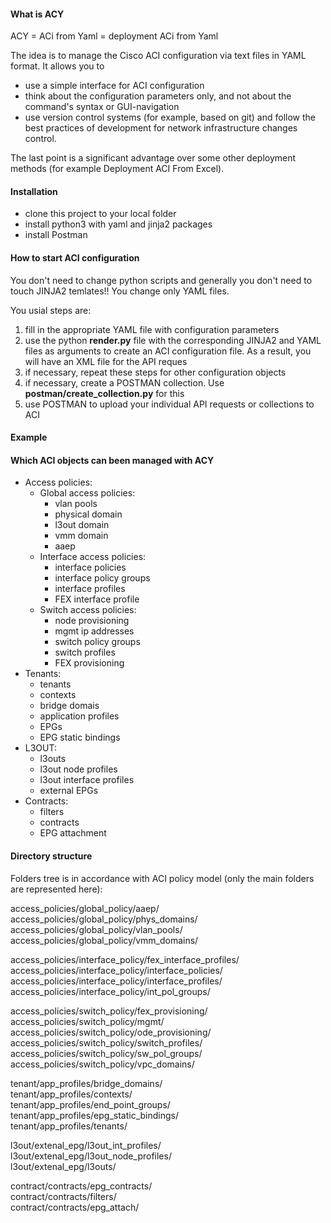 <h4>What is ACY</h4>

ACY = ACi from Yaml = deployment ACi from Yaml

The idea is to manage the Cisco ACI configuration via text files in YAML format. It allows you to
- use a simple interface for ACI configuration
- think about the configuration parameters only, and not about the command's syntax or GUI-navigation
- use version control systems (for example, based on git) and follow the best practices of development for network infrastructure changes control.

The last point is a significant advantage over some other deployment methods (for example Deployment ACI From Excel).

<h4>Installation</h4>

- clone this project to your local folder
- install python3 with yaml and jinja2 packages
- install Postman

<h4>How to start ACI configuration</h4>

You don't need to change python scripts and generally you don't need to touch JINJA2 temlates!!
You change only YAML files.

You usial steps are:

1. fill in the appropriate YAML file with configuration parameters
2. use the python <b>render.py</b> file with the corresponding JINJA2 and YAML files as arguments to create an ACI configuration file. As a result, you will have an XML file for the API reques
3. if necessary, repeat these steps for other configuration objects
4. if necessary, create a POSTMAN collection. Use <b>postman/create_collection.py</b> for this
5. use POSTMAN to upload your individual API requests or collections to ACI

<h4>Example</h4>

<h4>Which ACI objects can been managed with ACY</h4>

- Access policies:
  - Global access policies:
    - vlan pools
    - physical domain
    - l3out domain
    - vmm domain
    - aaep
  - Interface access policies:
    - interface policies
    - interface policy groups
    - interface profiles
    - FEX interface profile 
  - Switch access policies:
    - node provisioning
    - mgmt ip addresses
    - switch policy groups
    - switch profiles
    - FEX provisioning
- Tenants:
  - tenants
  - contexts 
  - bridge domais
  - application profiles
  - EPGs
  - EPG static bindings
- L3OUT:
  - l3outs
  - l3out node profiles
  - l3out interface profiles
  - external EPGs
- Contracts:
  - filters
  - contracts
  - EPG attachment
  
  
<h4>Directory structure</h4>
  
Folders tree is in accordance with ACI policy model (only the main folders are represented here):

access_policies/global_policy/aaep/</br>
access_policies/global_policy/phys_domains/</br>
access_policies/global_policy/vlan_pools/</br>
access_policies/global_policy/vmm_domains/</br>

access_policies/interface_policy/fex_interface_profiles/</br>
access_policies/interface_policy/interface_policies/</br>
access_policies/interface_policy/interface_profiles/</br>
access_policies/interface_policy/int_pol_groups/</br>

access_policies/switch_policy/fex_provisioning/</br>
access_policies/switch_policy/mgmt/</br>
access_policies/switch_policy/ode_provisioning/</br>
access_policies/switch_policy/switch_profiles/</br>
access_policies/switch_policy/sw_pol_groups/</br>
access_policies/switch_policy/vpc_domains/</br>

tenant/app_profiles/bridge_domains/</br>
tenant/app_profiles/contexts/</br>
tenant/app_profiles/end_point_groups/</br>
tenant/app_profiles/epg_static_bindings/</br>
tenant/app_profiles/tenants/</br>

l3out/extenal_epg/l3out_int_profiles/</br>
l3out/extenal_epg/l3out_node_profiles/</br>
l3out/extenal_epg/l3outs/</br>

contract/contracts/epg_contracts/</br>
contract/contracts/filters/</br>
contract/contracts/epg_attach/</br>

